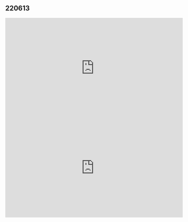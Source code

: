 ## 220613

<iframe width="560" height="315" src="https://www.youtube.com/embed/Fs0qitF-qWM?start=110" title="YouTube video player" frameborder="0" allow="accelerometer; autoplay; clipboard-write; encrypted-media; gyroscope; picture-in-picture" allowfullscreen></iframe>
<iframe width="560" height="315" src="https://www.youtube.com/embed/AQiVdRGH6aM" title="YouTube video player" frameborder="0" allow="accelerometer; autoplay; clipboard-write; encrypted-media; gyroscope; picture-in-picture" allowfullscreen></iframe>
